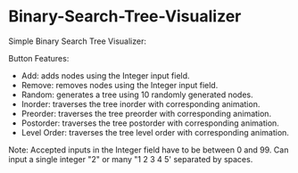 # Binary-Search-Tree-Visualizer

Simple Binary Search Tree Visualizer:

Button Features:
- Add: adds nodes using the Integer input field.
- Remove: removes nodes using the Integer input field.
- Random: generates a tree using 10 randomly generated nodes.
- Inorder: traverses the tree inorder with corresponding animation.
- Preorder: traverses the tree preorder with corresponding animation.
- Postorder: traverses the tree postorder with corresponding animation.
- Level Order: traverses the tree level order with corresponding animation.

Note:
Accepted inputs in the Integer field have to be between 0 and 99.
Can input a single integer "2" or many "1 2 3 4 5' separated by spaces.
